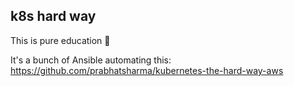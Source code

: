 ## k8s hard way
This is pure education :school:

It's a bunch of Ansible automating this: https://github.com/prabhatsharma/kubernetes-the-hard-way-aws

